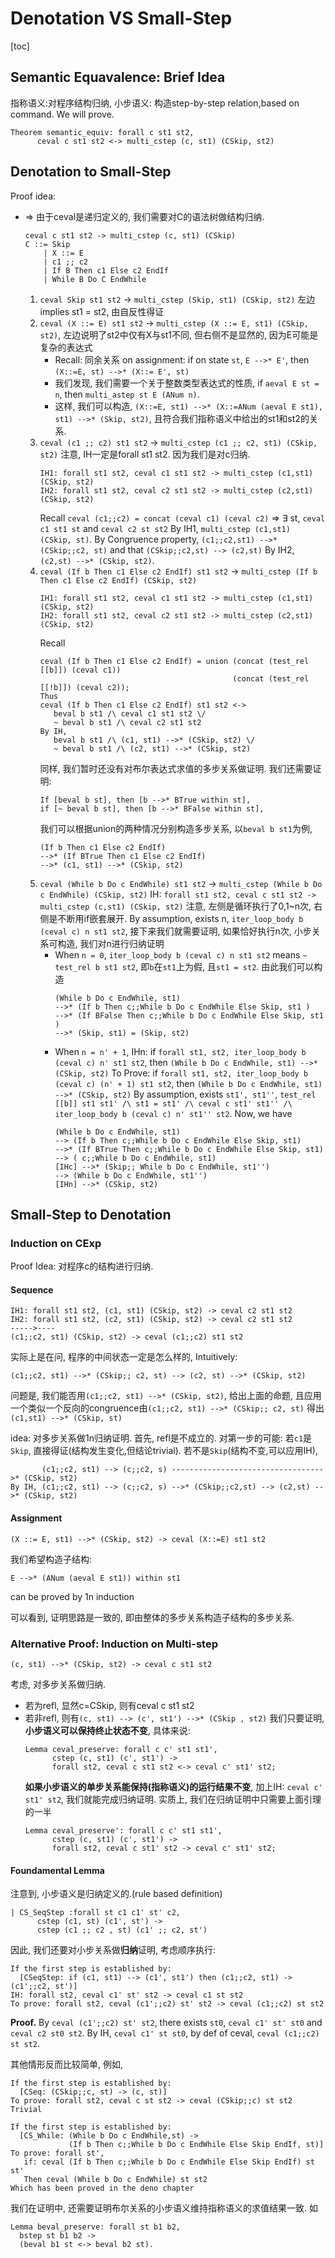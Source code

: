 # Denotation VS Small-Step

<!-----
title: 【Programming Language】Denotation VS Small-Step
url: pl-denovsstep
date: 2020-04-09 08:06:30
tags: 
- Programming Language

categories: 
- Courses

---

Week 6 of 2020 Spring

<!--more-->

[toc]


## Semantic Equavalence: Brief Idea

指称语义:对程序结构归纳, 小步语义: 构造step-by-step relation,based on command. We will prove.
```Coq
Theorem semantic_equiv: forall c st1 st2,
      ceval c st1 st2 <-> multi_cstep (c, st1) (CSkip, st2)
```

## Denotation to Small-Step

Proof idea:
- =>
  由于ceval是递归定义的, 我们需要对C的语法树做结构归纳.
  ```
  ceval c st1 st2 -> multi_cstep (c, st1) (CSkip)
  C ::= Skip
      | X ::= E
      | c1 ;; c2
      | If B Then c1 Else c2 EndIf
      | While B Do C EndWhile
  ```
  1. `ceval Skip st1 st2` -> `multi_cstep (Skip, st1) (CSkip, st2)` 左边implies st1 = st2, 由自反性得证
  2. `ceval (X ::= E) st1 st2` -> `multi_cstep (X ::= E, st1) (CSkip, st2)`, 左边说明了st2中仅有X与st1不同, 但右侧不是显然的, 因为E可能是复杂的表达式
     - Recall: 同余关系 on assignment: if on state `st`, `E -->* E'`, then `(X::=E, st) -->* (X::= E', st)`
     - 我们发现, 我们需要一个关于整数类型表达式的性质, if `aeval E st = n`, then `multi_astep st E (ANum n)`.
     - 这样, 我们可以构造, `(X::=E, st1) -->* (X::=ANum (aeval E st1), st1) -->* (Skip, st2)`, 且符合我们指称语义中给出的st1和st2的关系.
  3. `ceval (c1 ;; c2) st1 st2` -> `multi_cstep (c1 ;; c2, st1) (CSkip, st2)`
     注意, IH一定是forall st1 st2. 因为我们是对c归纳.
     ```Coq
     IH1: forall st1 st2, ceval c1 st1 st2 -> multi_cstep (c1,st1) (CSkip, st2)
     IH2: forall st1 st2, ceval c2 st1 st2 -> multi_cstep (c2,st1) (CSkip, st2)
     ```
     Recall `ceval (c1;;c2) = concat (ceval c1) (ceval c2)` $\Rightarrow$ $\exists$ st, `ceval c1 st1 st` and `ceval c2 st st2`
     By IH1, `multi_cstep (c1,st1) (CSkip, st)`.
     By Congruence property, `(c1;;c2,st1) -->* (CSkip;;c2, st)` and that `(CSkip;;c2,st) --> (c2,st)`
     By IH2, `(c2,st) -->* (CSkip, st2)`.
  4. `ceval (If b Then c1 Else c2 EndIf) st1 st2` -> `multi_cstep (If b Then c1 Else c2 EndIf) (CSkip, st2)`
     ```Coq
     IH1: forall st1 st2, ceval c1 st1 st2 -> multi_cstep (c1,st1) (CSkip, st2)
     IH2: forall st1 st2, ceval c2 st1 st2 -> multi_cstep (c2,st1) (CSkip, st2)
     ```
     Recall 
     ```Coq
     ceval (If b Then c1 Else c2 EndIf) = union (concat (test_rel [[b]]) (ceval c1)) 
                                                (concat (test_rel [[!b]]) (ceval c2));
     Thus
     ceval (If b Then c1 Else c2 EndIf) st1 st2 <->
        beval b st1 /\ ceval c1 st1 st2 \/
        ~ beval b st1 /\ ceval c2 st1 st2
     By IH,
        beval b st1 /\ (c1, st1) -->* (CSkip, st2) \/
        ~ beval b st1 /\ (c2, st1) -->* (CSkip, st2)
     ```
     同样, 我们暂时还没有对布尔表达式求值的多步关系做证明. 我们还需要证明:
     ```Coq
     If [beval b st], then [b -->* BTrue within st],
     if [~ beval b st], then [b -->* BFalse within st],
     ```
     我们可以根据union的两种情况分别构造多步关系, 以`beval b st1`为例,
     ```Coq
     (If b Then c1 Else c2 EndIf)
     -->* (If BTrue Then c1 Else c2 EndIf)
     -->* (c1, st1) -->* (CSkip, st2)
     ```
  5. `ceval (While b Do c EndWhile) st1 st2` -> `multi_cstep (While b Do c EndWhile) (CSkip, st2)`
     IH: `forall st1 st2, ceval c st1 st2 -> multi_cstep (c,st1) (CSkip, st2)`
     注意, 左侧是循环执行了0,1~n次, 右侧是不断用if嵌套展开.
     By assumption, exists n, `iter_loop_body b (ceval c) n st1 st2`, 接下来我们就需要证明, 如果恰好执行n次, 小步关系可构造, 我们对n进行归纳证明
     - When `n = 0`, `iter_loop_body b (ceval c) n st1 st2` means `~ test_rel b st1 st2`, 即`b`在`st1`上为假, 且`st1 = st2`.  由此我们可以构造
       ```Coq
       (While b Do c EndWhile, st1) 
       -->* (If b Then c;;While b Do c EndWhile Else Skip, st1 )
       -->* (If BFalse Then c;;While b Do c EndWhile Else Skip, st1 )
       -->* (Skip, st1) = (Skip, st2)
     - When `n = n' + 1`,
       IHn: if `forall st1, st2, iter_loop_body b (ceval c) n' st1 st2`, then `(While b Do c EndWhile, st1) -->* (CSkip, st2)`
       To Prove: if `forall st1, st2, iter_loop_body b (ceval c) (n' + 1) st1 st2`, then `(While b Do c EndWhile, st1) -->* (CSkip, st2)`
       By assumption, exists `st1', st1''`, `test_rel [[b]] st1 st1' /\ st1 = st1' /\ ceval c st1' st1'' /\ iter_loop_body b (ceval c) n' st1'' st2`.
       Now, we have
       ```Coq
       (While b Do c EndWhile, st1) 
       --> (If b Then c;;While b Do c EndWhile Else Skip, st1)
       -->* (If BTrue Then c;;While b Do c EndWhile Else Skip, st1)
       --> ( c;;While b Do c EndWhile, st1)
       [IHc] -->* (Skip;; While b Do c EndWhile, st1'')
       --> (While b Do c EndWhile, st1'')
       [IHn] -->* (CSkip, st2)
       ```

## Small-Step to Denotation

### Induction on CExp

Proof Idea: 对程序c的结构进行归纳.

#### Sequence
```Coq
IH1: forall st1 st2, (c1, st1) (CSkip, st2) -> ceval c2 st1 st2
IH2: forall st1 st2, (c2, st1) (CSkip, st2) -> ceval c2 st1 st2
----->----
(c1;;c2, st1) (CSkip, st2) -> ceval (c1;;c2) st1 st2
```

实际上是在问, 程序的中间状态一定是怎么样的, Intuitively:
```Coq
(c1;;c2, st1) -->* (CSkip;; c2, st) --> (c2, st) -->* (CSkip, st2)
```

问题是, 我们能否用`(c1;;c2, st1) -->* (CSkip, st2)`, 给出上面的命题, 且应用一个类似一个反向的congruence由`(c1;;c2, st1) -->* (CSkip;; c2, st)` 得出 `(c1,st1) -->* (CSkip, st)`

idea: 对多步关系做1n归纳证明. 首先, refl是不成立的. 对第一步的可能: 若`c1`是`Skip`, 直接得证(结构发生变化,但结论trivial). 若不是`Skip`(结构不变,可以应用IH),
```Coq
       (c1;;c2, st1) --> (c;;c2, s) ---------------------------------->* (CSkip, st2)
By IH, (c1;;c2, st1) --> (c;;c2, s) -->* (CSkip;;c2,st) --> (c2,st) -->* (CSkip, st2)
```

#### Assignment
```Coq
(X ::= E, st1) -->* (CSkip, st2) -> ceval (X::=E) st1 st2
```
我们希望构造子结构:
```Coq
E -->* (ANum (aeval E st1)) within st1
```
can be proved by 1n induction

可以看到, 证明思路是一致的, 即由整体的多步关系构造子结构的多步关系.

### Alternative Proof: Induction on Multi-step

```Coq
(c, st1) -->* (CSkip, st2) -> ceval c st1 st2
```
考虑, 对多步关系做归纳.
- 若为refl, 显然c=CSkip, 则有ceval c st1 st2
- 若非refl, 则有`(c, st1) --> (c', st1') -->* (CSkip , st2)`
  我们只要证明, **小步语义可以保持终止状态不变**, 具体来说:
  ```Coq
  Lemma ceval_preserve: forall c c' st1 st1',
        cstep (c, st1) (c', st1') ->
        forall st2, ceval c st1 st2 <-> ceval c' st1' st2;
  ```
  **如果小步语义的单步关系能保持(指称语义)的运行结果不变**, 加上IH: `ceval c' st1' st2`, 我们就能完成归纳证明. 实质上, 我们在归纳证明中只需要上面引理的一半
  ```Coq
  Lemma ceval_preserve': forall c c' st1 st1',
        cstep (c, st1) (c', st1') ->
        forall st2, ceval c st1' st2 -> ceval c' st1' st2;
  ```

#### Foundamental Lemma

注意到, 小步语义是归纳定义的.(rule based definition)
```Coq
| CS_SeqStep :forall st c1 c1' st' c2,
      cstep (c1, st) (c1', st') ->
      cstep (c1 ;; c2 , st) (c1' ;; c2, st')
```

因此, 我们还要对小步关系做**归纳**证明, 考虑顺序执行:

```Coq
If the first step is established by:
  [CSeqStep: if (c1, st1) --> (c1', st1') then (c1;;c2, st1) -> (c1';;c2, st')]
IH: forall st2, ceval c1' st' st2 -> ceval c1 st st2
To prove: forall st2, ceval (c1';;c2) st' st2 -> ceval (c1;;c2) st st2
```
**Proof.**
By `ceval (c1';;c2) st' st2`, there exists `st0`, `ceval c1' st' st0` and `ceval c2 st0 st2`.
By IH, `ceval c1' st st0`, by def of ceval, `ceval (c1;;c2) st st2`.

其他情形反而比较简单, 例如,
```Coq
If the first step is established by:
  [CSeq: (CSkip;;c, st) -> (c, st)]
To prove: forall st2, ceval c st st2 -> ceval (CSkip;;c) st st2
Trivial
```

```Coq
If the first step is established by:
  [CS_While: (While b Do c EndWhile,st) ->
             (If b Then c;;While b Do c EndWhile Else Skip EndIf, st)]
To prove: forall st', 
   if: ceval (If b Then c;;While b Do c EndWhile Else Skip EndIf) st st' 
   Then ceval (While b Do c EndWhile) st st2
Which has been proved in the deno chapter
```

我们在证明中, 还需要证明布尔关系的小步语义维持指称语义的求值结果一致. 如
```Coq
Lemma beval_preserve: forall st b1 b2,
  bstep st b1 b2 ->
  (beval b1 st <-> beval b2 st).
```